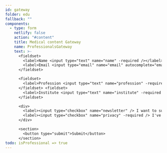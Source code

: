 ```yaml
---
id: gateway
folder: edu
fallback: ""
components:
  - type: form
    netlify: false
    action: "#content"
    title: Medical content Gateway
    name: ProfessionalsGateway
    text: >-
      <fieldset>
        <label>Name <input type="text" name="name" -required /></label>   
        <label>Email <input type="email" name="email" autocomplete="email" -required /></label>
      </fieldset>

      <fieldset>
        <label>Profession <input type="text" name="profession" -required /></label>
      </fieldset> <fieldset>
        <label>Institute <input type="text" name="institute" -required /></label>
      </fieldset>

      <div>
        <label><input type="checkbox" name="newsletter" /> I want to subscribe to the newsletter</label><br>
        <label><input type="checkbox" name="privacy" -required /> I've read and accepted the <a href="/privacy-policy" target="_blank">privacy policy</a>.</label><br><br>
      </div>

      <section>
        <button type="submit">Submit</button>
      </section>
todo: isProfessional => true
---
```

